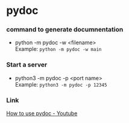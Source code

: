 # pydoc  
### command to generate documnentation
 - python -m pydoc -w \<filename>  
 Example: ```python -m pydoc -w main```  

### Start a server  
 - python3 -m pydoc -p \<port name>  
 Example: ```python3 -m pydoc -p 12345```  

### Link  
 [How to use pydoc - Youtube](https://www.youtube.com/watch?v=qFBTVMJRTT0&ab_channel=Pythonology)